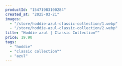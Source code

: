 ```yaml
---
productId: "15471983100284"
created_at: "2025-03-21"
images:
  - "/store/hoddie-azul-classic-collection/1.webp"
  - "/store/hoddie-azul-classic-collection/2.webp"
title: "Hoddie azul | Classic Collection™"
price: 19.90
tags:
  - "hoddie"
  - "classic collection™"
  - "azul"
---
```

